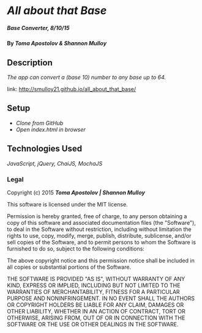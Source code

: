 # _All about that Base_

##### _Base Converter, 8/10/15_

#### By _**Toma Apostolov & Shannon Mulloy**_

## Description

_The app can convert a (base 10) number to any base up to 64._

link: http://smulloy21.github.io/all_about_that_base/

## Setup

* _Clone from GitHub_
* _Open index.html in browser_

## Technologies Used

_JavaScript, jQuery, ChaiJS, MochaJS_

### Legal

Copyright (c) 2015 **_Toma Apostolov | Shannon Mulloy_**

This software is licensed under the MIT license.

Permission is hereby granted, free of charge, to any person obtaining a copy
of this software and associated documentation files (the "Software"), to deal
in the Software without restriction, including without limitation the rights
to use, copy, modify, merge, publish, distribute, sublicense, and/or sell
copies of the Software, and to permit persons to whom the Software is
furnished to do so, subject to the following conditions:

The above copyright notice and this permission notice shall be included in
all copies or substantial portions of the Software.

THE SOFTWARE IS PROVIDED "AS IS", WITHOUT WARRANTY OF ANY KIND, EXPRESS OR
IMPLIED, INCLUDING BUT NOT LIMITED TO THE WARRANTIES OF MERCHANTABILITY,
FITNESS FOR A PARTICULAR PURPOSE AND NONINFRINGEMENT. IN NO EVENT SHALL THE
AUTHORS OR COPYRIGHT HOLDERS BE LIABLE FOR ANY CLAIM, DAMAGES OR OTHER
LIABILITY, WHETHER IN AN ACTION OF CONTRACT, TORT OR OTHERWISE, ARISING FROM,
OUT OF OR IN CONNECTION WITH THE SOFTWARE OR THE USE OR OTHER DEALINGS IN
THE SOFTWARE.
